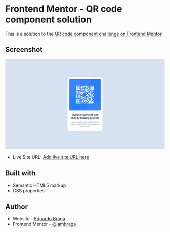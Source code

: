 # Frontend Mentor - QR code component solution

This is a solution to the [QR code component challenge on Frontend Mentor](https://www.frontendmentor.io/challenges/qr-code-component-iux_sIO_H).

## Screenshot

![](./screenshot.jpg)

- Live Site URL: [Add live site URL here](https://your-live-site-url.com)

## Built with

- Semantic HTML5 markup
- CSS properties

## Author

- Website - [Eduardo Braga](https://github.com/iambraga)
- Frontend Mentor - [@iambraga](https://www.frontendmentor.io/profile/iambraga)
